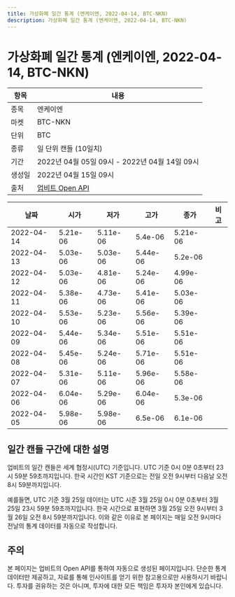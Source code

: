 ```yaml
---
title: 가상화폐 일간 통계 (엔케이엔, 2022-04-14, BTC-NKN)
description: 가상화폐 일간 통계 (엔케이엔, 2022-04-14, BTC-NKN)
---
```



가상화폐 일간 통계 (엔케이엔, 2022-04-14, BTC-NKN)
===

|항목|내용|
|--|--|
|종목|엔케이엔|
|마켓|BTC-NKN|
|단위|BTC|
|종류|일 단위 캔들 (10일치)|
|기간|2022년 04월 05일 09시 - 2022년 04월 14일 09시|
|생성일|2022년 04월 15일 09시|
|출처|[업비트 Open API](https://docs.upbit.com)|


|날짜|시가|저가|고가|종가|비고|
|--|--|--|--|--|--|
|2022-04-14|5.21e-06|5.11e-06|5.4e-06|5.21e-06|    |
|2022-04-13|5.03e-06|5.03e-06|5.44e-06|5.2e-06|    |
|2022-04-12|5.03e-06|4.81e-06|5.24e-06|4.99e-06|    |
|2022-04-11|5.38e-06|4.73e-06|5.41e-06|5.03e-06|    |
|2022-04-10|5.53e-06|5.23e-06|5.56e-06|5.39e-06|    |
|2022-04-09|5.44e-06|5.34e-06|5.51e-06|5.51e-06|    |
|2022-04-08|5.45e-06|5.24e-06|5.71e-06|5.51e-06|    |
|2022-04-07|5.31e-06|5.11e-06|5.96e-06|5.58e-06|    |
|2022-04-06|6.04e-06|5.29e-06|6.04e-06|5.3e-06|    |
|2022-04-05|5.98e-06|5.98e-06|6.5e-06|6.1e-06|    |


일간 캔들 구간에 대한 설명
---


업비트의 일간 캔들은 세계 협정시(UTC) 기준입니다. 
UTC 기준 0시 0분 0초부터 23시 59분 59초까지입니다. 
한국 시간인 KST 기준으로는 전일 오전 9시부터 다음날 오전 8시 59분까지입니다. 


예를들면, UTC 기준 3월 25일 데이터는 UTC 시준 3월 25일 0시 0분 0초부터 3월 25일 23시 59분 59초까지입니다. 
한국 시간으로 표현하면 3월 25일 오전 9시부터 3월 26일 오전 8시 59분까지입니다. 
이와 같은 이유로 본 페이지는 매일 오전 9시마다 전날의 통계 데이터를 자동으로 작성합니다. 


주의
---


본 페이지는 업비트의 Open API를 통하여 자동으로 생성된 페이지입니다. 
단순한 통계 데이터만 제공하고, 자료를 통해 인사이트를 얻기 위한 참고용으로만 사용하시기 바랍니다. 
투자를 권유하는 것은 아니며, 투자에 대한 모든 책임은 투자자 본인에게 있습니다. 
